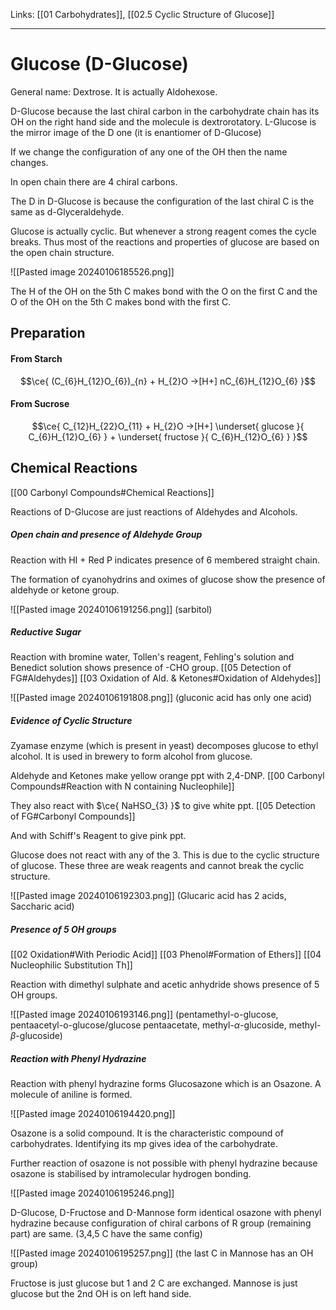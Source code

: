 Links: [[01 Carbohydrates]], [[02.5 Cyclic Structure of Glucose]]
___
# Glucose (D-Glucose)
General name: Dextrose. It is actually Aldohexose.

D-Glucose because the last chiral carbon in the carbohydrate chain has its OH on the right hand side and the molecule is dextrorotatory. L-Glucose is the mirror image of the D one (it is enantiomer of D-Glucose) 

If we change the configuration of any one of the OH then the name changes. 

In open chain there are 4 chiral carbons. 

The D in D-Glucose is because the configuration of the last chiral C is the same as d-Glyceraldehyde. 

Glucose is actually cyclic. But whenever a strong reagent comes the cycle breaks. Thus most of the reactions and properties of glucose are based on the open chain structure. 

![[Pasted image 20240106185526.png]]

The H of the OH on the 5th C makes bond with the O on the first C and the O of the OH on the 5th C makes bond with the first C. 

## Preparation
#### From Starch
$$\ce{ (C_{6}H_{12}O_{6})_{n} + H_{2}O ->[H+] nC_{6}H_{12}O_{6} }$$

#### From Sucrose
$$\ce{ C_{12}H_{22}O_{11} + H_{2}O ->[H+] \underset{ glucose }{ C_{6}H_{12}O_{6} } + \underset{ fructose }{ C_{6}H_{12}O_{6} } }$$

## Chemical Reactions
[[00 Carbonyl Compounds#Chemical Reactions]]

Reactions of D-Glucose are just reactions of Aldehydes and Alcohols.

##### Open chain and presence of Aldehyde Group
Reaction with HI + Red P indicates presence of 6 membered straight chain.

The formation of cyanohydrins and oximes of glucose show the presence of aldehyde or ketone group.

![[Pasted image 20240106191256.png]]
(sarbitol)

##### Reductive Sugar

Reaction with bromine water, Tollen's reagent, Fehling's solution and Benedict solution shows presence of -CHO group. 
[[05 Detection of FG#Aldehydes]]
[[03 Oxidation of Ald. & Ketones#Oxidation of Aldehydes]]

![[Pasted image 20240106191808.png]]
(gluconic acid has only one acid)

##### Evidence of Cyclic Structure 
Zyamase enzyme (which is present in yeast) decomposes glucose to ethyl alcohol. It is used in brewery to form alcohol from glucose.

Aldehyde and Ketones make yellow orange ppt with 2,4-DNP. 
[[00 Carbonyl Compounds#Reaction with N containing Nucleophile]]

They also react with $\ce{ NaHSO_{3} }$ to give white ppt. 
[[05 Detection of FG#Carbonyl Compounds]]

And with Schiff's Reagent to give pink ppt. 

Glucose does not react with any of the 3. This is due to the cyclic structure of glucose. These three are weak reagents and cannot break the cyclic structure.

![[Pasted image 20240106192303.png]]
(Glucaric acid has 2 acids, Saccharic acid)

##### Presence of 5 OH groups
[[02 Oxidation#With Periodic Acid]]
[[03 Phenol#Formation of Ethers]]
[[04 Nucleophilic Substitution Th]]

Reaction with dimethyl sulphate and acetic anhydride shows presence of 5 OH groups. 

![[Pasted image 20240106193146.png]]
(pentamethyl-o-glucose, pentaacetyl-o-glucose/glucose pentaacetate, methyl-$\alpha$-glucoside, methyl-$\beta$-glucoside)

##### Reaction with Phenyl Hydrazine 
Reaction with phenyl hydrazine forms Glucosazone which is an Osazone. A molecule of aniline is formed. 

![[Pasted image 20240106194420.png]]

Osazone is a solid compound. It is the characteristic compound of carbohydrates. Identifying its mp gives idea of the carbohydrate. 

Further reaction of osazone is not possible with phenyl hydrazine because osazone is stabilised by intramolecular hydrogen bonding. 

![[Pasted image 20240106195246.png]]

D-Glucose, D-Fructose and D-Mannose form identical osazone with phenyl hydrazine because configuration of chiral carbons of R group (remaining part) are same. (3,4,5 C have the same config)

![[Pasted image 20240106195257.png]]
(the last C in Mannose has an OH group)

Fructose is just glucose but 1 and 2 C are exchanged.
Mannose is just glucose but the 2nd OH is on left hand side.



